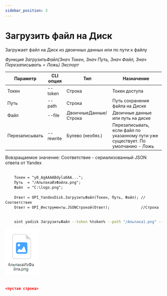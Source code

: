 ```yaml
---
sidebar_position: 3
---
```


# Загрузить файл  на Диск
Загружает файл на Диск из двоичных данных или по пути к файлу

*Функция ЗагрузитьФайл(Знач Токен, Знач Путь, Знач Файл, Знач Перезаписывать = Ложь) Экспорт*

  | Параметр | CLI опция | Тип | Назначение |
  |-|-|-|-|
  | Токен | --token | Строка | Токен доступа |
  | Путь | --path | Строка | Путь сохранения файла на Диске |
  | Файл | --file | ДвоичныеДанные/Строка | Двоичные данные или путь на диске |
  | Перезаписывать | --rewrite | Булево (необяз.)| Перезаписывать, если файл по указанному пути уже существует. По умолчанию - Ложь |
  
  Вовзращаемое значение: Соответствие - сериализованный JSON ответа от Yandex

```bsl title="Пример кода"
			
    Токен = "y0_AgAAAABdylaOAA...";   
    Путь  = "/АльпакаИзФайла.png";
    Файл  = "C:\logo.png";

    Ответ = OPI_YandexDisk.ЗагрузитьФайл(Токен, Путь, Файл); //Соответствие
    Ответ = OPI_Инструменты.JSONСтрокой(Ответ);              //Строка

```

```sh title="Пример команд CLI"

    oint yadisk ЗагрузитьФайл --token %token% --path "/Альпака1.png" --file "C:\alpaca.png"

```

![Результат](img/3.png)

```json title="Результат"

<пустая строка>

```
